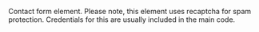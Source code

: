 Contact form element.
Please note, this element uses recaptcha for spam protection.  Credentials for this are usually included in the main code.
